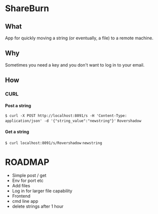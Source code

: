 # ShareBurn

## What
App for quickly moving a string (or eventually, a file) to a remote machine.

## Why
Sometimes you need a key and you don't want to log in to your email.

## How

### CURL

#### Post a string
`$ curl -X POST http://localhost:8091/s -H 'Content-Type: application/json' -d '{"string_value":"newstring"}'`
`Rovershadow`

#### Get a string
`$ curl localhost:8091/s/Rovershadow`
`newstring`

# ROADMAP
 - Simple post / get
 - Env for port etc
 - Add files
 - Log in for larger file capability
 - Frontend
 - cmd line app
 - delete strings after 1 hour